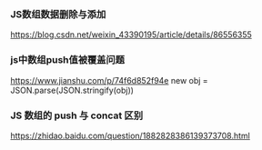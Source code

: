 ### JS数组数据删除与添加
https://blog.csdn.net/weixin_43390195/article/details/86556355

### js中数组push值被覆盖问题
https://www.jianshu.com/p/74f6d852f94e
new obj =  JSON.parse(JSON.stringify(obj))


### JS 数组的 push 与 concat 区别
https://zhidao.baidu.com/question/1882828386139373708.html






